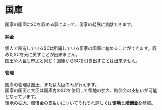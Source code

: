 # 国庫
国家の国庫にSCを収める事によって、国家の発展に貢献できます。

#### 納金

個人で所有しているSCは所属している国家の国庫に納めることができます。収めたSCを元に戻すことが出来ません。  
国王や大臣も市民と同じく国庫からSCを引き出すことは出来ません。  

#### 管理  

国庫の管理は国王、または大臣のみが行えます。  
国家の国王と大臣は国庫内のSCを使用して領地の拡大、賠償金の支払いが可能となっています。  
領地の拡大、賠償金の支払いについてそれぞれ詳しくは[**領地**](/guide/territory)と[**賠償金**](/guide/compensation)を参照。
